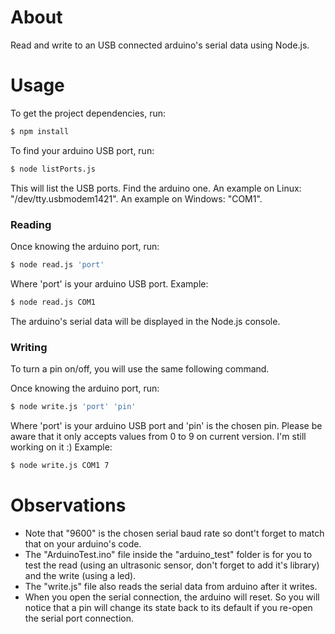 # About
Read and write to an USB connected arduino's serial data using Node.js.

# Usage
To get the project dependencies, run:
```sh
$ npm install
```

To find your arduino USB port, run:
```sh
$ node listPorts.js
```
This will list the USB ports. Find the arduino one.
An example on Linux: "/dev/tty.usbmodem1421".
An example on Windows: "COM1".

### Reading
Once knowing the arduino port, run:
```sh
$ node read.js 'port'
```
Where 'port' is your arduino USB port.
Example:
```sh
$ node read.js COM1
```

The arduino's serial data will be displayed in the Node.js console.

### Writing
To turn a pin on/off, you will use the same following command.

Once knowing the arduino port, run:
```sh
$ node write.js 'port' 'pin'
```
Where 'port' is your arduino USB port and 'pin' is the chosen pin. Please be aware that it only accepts values from 0 to 9 on current version. I'm still working on it :)
Example:
```sh
$ node write.js COM1 7
```

# Observations
- Note that "9600" is the chosen serial baud rate so dont't forget to match that on your arduino's code.
- The "ArduinoTest.ino" file inside the "arduino_test" folder is for you to test the read (using an ultrasonic sensor, don't forget to add it's library) and the write (using a led).
- The "write.js" file also reads the serial data from arduino after it writes.
- When you open the serial connection, the arduino will reset. So you will notice that a pin will change its state back to its default if you re-open the serial port connection.
